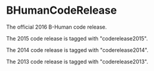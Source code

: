 BHumanCodeRelease
=================

The official 2016 B-Human code release. 

The 2015 code release is tagged with "coderelease2015".

The 2014 code release is tagged with "coderelease2014".

The 2013 code release is tagged with "coderelease2013".
